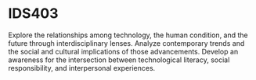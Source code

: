 # IDS403

Explore the relationships among technology, the human condition, and the future through interdisciplinary lenses. Analyze contemporary trends and the social and cultural implications of those advancements. Develop an awareness for the intersection between technological literacy, social responsibility, and interpersonal experiences.
